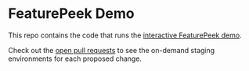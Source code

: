 # FeaturePeek Demo

This repo contains the code that runs the [interactive FeaturePeek demo](https://dashboard.featurepeek.com/demo).

Check out the [open pull requests](https://github.com/featurepeek/demo/pulls) to see the on-demand staging environments for each proposed change. 


